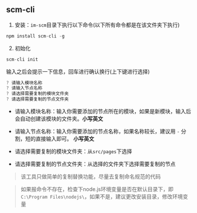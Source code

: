 ## scm-cli
1. 安装：`im-scm`目录下执行以下命令(以下所有命令都是在该文件夹下执行)
```js
npm install scm-cli -g
```

2. 初始化

```js
scm-cli init
```
输入之后会提示一下信息，回车进行确认换行(上下键进行选择)
```js
? 请输入模块名称 
? 请输入节点名称 
? 请选择需要复制的模块文件夹
? 请选择需要复制的节点文件夹
```

- 请输入模块名称：输入你需要添加的节点所在的模块，如果是新模块，输入后会自动创建该模块的文件夹。**小写英文**

- 请输入节点名称：输入你需要添加的节点名称，如果名称较长，建议用 `-` 分割，短的直接输入即可。 **小写英文**

- 请选择需要复制的模块文件夹：从`src/pages`下选择

- 请选择需要复制的节点文件夹：从选择的文件夹下选择需要复制的节点


> 该工具只做简单的复制替换功能，尽量去复制命名规范的代码

> 如果报命令不存在，检查下node.js环境变量是否在默认目录下，即`C:\Program Files\nodejs\`，如果不是，建议更改安装目录，修改环境变量

